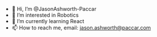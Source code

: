 - 👋 Hi, I’m @JasonAshworth-Paccar
- 👀 I’m interested in Robotics
- 🌱 I’m currently learning React
- 📫 How to reach me, email: jason.ashworth@paccar.com

<!---
JasonAshworth-Paccar/JasonAshworth-Paccar is a ✨ special ✨ repository because its `README.md` (this file) appears on your GitHub profile.
You can click the Preview link to take a look at your changes.
--->
